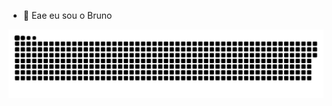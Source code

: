 - 👋 Eae eu sou o Bruno
<!---
BrunoAlves10/BrunoAlves10 is a ✨ special ✨ repository because its `README.md` (this file) appears on your GitHub profile.
You can click the Preview link to take a look at your changes.
--->

<div align="center"> 
  
 
![Snake animation](https://github.com/BrunoAlves10/BrunoAlves10/blob/main/github-contribution-grid-snake.svg)
 
</div>
